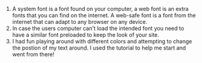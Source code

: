 1.  A system font is a font found on your computer, a web font is an extra fonts
that you can find on the internet. A web-safe font is a font from the internet
that can adapt to any browser on any device.
2.  In case the users computer can't load the intended font you need to have a
similar font preloaded to keep the look of your site.
3.  I had fun playing around with different colors and attempting to change the postion
of my text around.  I used the tutorial to help me start and went from there!
